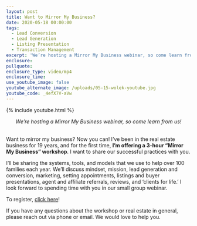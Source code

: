 ```yaml
---
layout: post
title: Want to Mirror My Business?
date: 2020-05-18 00:00:00
tags:
  - Lead Conversion
  - Lead Generation
  - Listing Presentation
  - Transaction Management
excerpt: 'We’re hosting a Mirror My Business webinar, so come learn from us!'
enclosure:
pullquote:
enclosure_type: video/mp4
enclosure_time:
use_youtube_image: false
youtube_alternate_image: /uploads/05-15-wolek-youtube.jpg
youtube_code: _4efX7V-aVw
---
```


{% include youtube.html %}

<center><em>We’re hosting a Mirror My Business webinar, so come learn from us!</em></center>

<br>Want to mirror my business? Now you can\! I’ve been in the real estate business for 19 years, and for the first time, **I’m offering a 3-hour “Mirror My Business” workshop**. I want to share our successful practices with you.

I’ll be sharing the systems, tools, and models that we use to help over 100 families each year. We’ll discuss mindset, mission, lead generation and conversion, marketing, setting appointments, listings and buyer presentations, agent and affiliate referrals, reviews, and ‘clients for life.’ I look forward to spending time with you in our small group webinar.

To register, <u><a target="_blank" href="https://www.eventbrite.com/e/mirror-my-business-workshop-with-jennie-wolek-tickets-104824745636">click here</a></u>\!

If you have any questions about the workshop or real estate in general, please reach out via phone or email. We would love to help you.